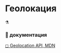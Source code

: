 # Геолокация
⚗ 

### 📘 документация
[◻ Geolocation API, MDN](https://developer.mozilla.org/ru/docs/Web/API/Geolocation_API) 
